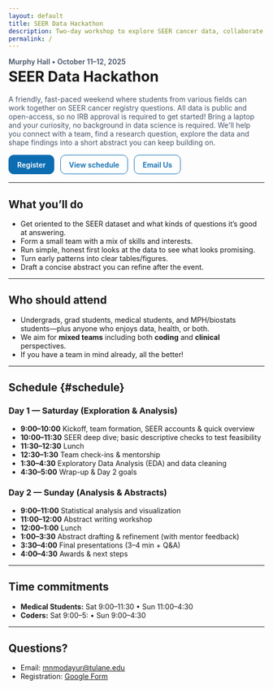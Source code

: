 ```yaml
---
layout: default
title: SEER Data Hackathon
description: Two-day workshop to explore SEER cancer data, collaborate across disciplines, and draft real abstracts.
permalink: /
---
```


<p style="margin:0;color:#475569;font-weight:600;">Murphy Hall • October 11–12, 2025</p>
<h1 style="margin-top:.25rem;">SEER Data Hackathon</h1>

<p style="max-width:60ch;color:#475569;">
A friendly, fast-paced weekend where students from various fields can work together on SEER cancer registry questions. All data is public and open-access, so no IRB approval is required to get started! Bring a laptop and your curiosity, no background in data science is required. We'll help you connect with a team, find a research question, explore the data and shape findings into a short abstract you can keep building on.
</p>

<p style="display:flex;gap:.75rem;flex-wrap:wrap;margin:1rem 0;">
  <a href="https://forms.gle/uUxgsuAtDDB4Lroh6" target="_blank" class="btn">Register</a>
  <a href="#schedule" class="btn ghost">View schedule</a>
  <a href="mailto:nmodayur@tulane.edu" class="btn ghost">Email Us</a>
</p>

---

## What you’ll do

- Get oriented to the SEER dataset and what kinds of questions it’s good at answering.  
- Form a small team with a mix of skills and interests.  
- Run simple, honest first looks at the data to see what looks promising.  
- Turn early patterns into clear tables/figures.  
- Draft a concise abstract you can refine after the event.

---

## Who should attend

- Undergrads, grad students, medical students, and MPH/biostats students—plus anyone who enjoys data, health, or both.  
- We aim for **mixed teams** including both **coding** and **clinical** perspectives.
- If you have a team in mind already, all the better!

---

## Schedule {#schedule}

### Day 1 — Saturday (Exploration & Analysis)
- **9:00–10:00**  Kickoff, team formation, SEER accounts & quick overview  
- **10:00–11:30**  SEER deep dive; basic descriptive checks to test feasibility  
- **11:30–12:30**  Lunch  
- **12:30–1:30**  Team check-ins & mentorship  
- **1:30–4:30**  Exploratory Data Analysis (EDA) and data cleaning  
- **4:30–5:00**  Wrap-up & Day 2 goals

### Day 2 — Sunday (Analysis & Abstracts)
- **9:00–11:00**  Statistical analysis and visualization  
- **11:00–12:00**  Abstract writing workshop  
- **12:00–1:00**  Lunch  
- **1:00–3:30**  Abstract drafting & refinement (with mentor feedback)  
- **3:30–4:00**  Final presentations (3–4 min + Q&A)  
- **4:00–4:30**  Awards & next steps

---

## Time commitments

- **Medical Students:** Sat 9:00–11:30 • Sun 11:00–4:30  
- **Coders:** Sat 9:00–5: • Sun 9:00–4:30

---

## Questions?

- Email: <a href="mailto:nmodayur@tulane.edu">mnmodayur@tulane.edu</a>  
- Registration: <a href="https://forms.gle/uUxgsuAtDDB4Lroh6" target="_blank">Google Form</a>

<style>
  .btn {display:inline-flex;align-items:center;gap:.5rem;border:1px solid #0c6db2;background:#0c6db2;color:#fff;padding:.6rem 1rem;border-radius:10px;font-weight:600;text-decoration:none}
  .btn.ghost{background:transparent;color:#0c6db2}
</style>
